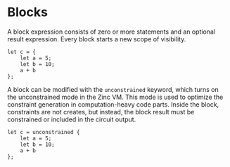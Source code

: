 # Blocks

A block expression consists of zero or more statements and an optional result
expression. Every block starts a new scope of visibility.

```rust,no_run,noplaypen
let c = {
    let a = 5;
    let b = 10;
    a + b
};
```

A block can be modified with the `unconstrained` keyword, which turns on the
unconstrained mode in the Zinc VM. This mode is used to optimize the constraint
generation in computation-heavy code parts. Inside the block, constraints are
not creates, but instead, the block result must be constrained or included in
the circuit output.

```rust,no_run,noplaypen
let c = unconstrained {
    let a = 5;
    let b = 10;
    a + b
};
```
